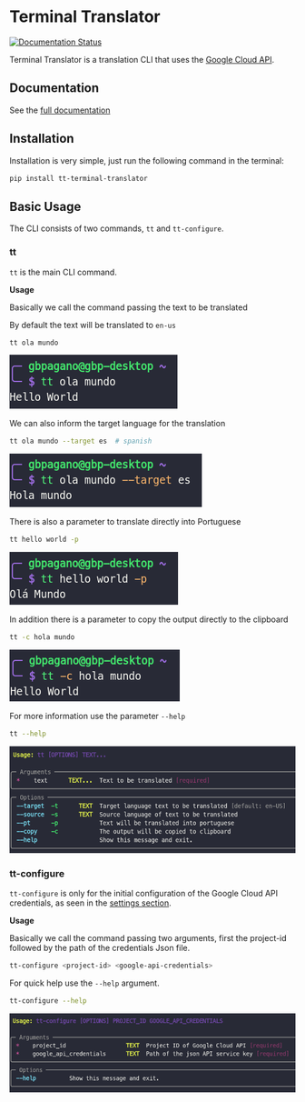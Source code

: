 # Terminal Translator 
[![Documentation Status](https://readthedocs.org/projects/terminal-translator/badge/?version=latest)](https://terminal-translator.readthedocs.io/en/latest/?badge=latest)

Terminal Translator is a translation CLI that uses the [Google Cloud API](https://cloud.google.com/translate).

## Documentation

See the [full documentation](https://terminal-translator.readthedocs.io/en/latest/)

## Installation

Installation is very simple, just run the following command in the terminal:

```bash
pip install tt-terminal-translator
```

## Basic Usage

The CLI consists of two commands, `tt` and `tt-configure`.

### tt

`tt` is the main CLI command.

**Usage**

Basically we call the command passing the text to be translated

By default the text will be translated to `en-us`

```bash
tt ola mundo
```
![tt](./docs/assets/images/tt.png)

We can also inform the target language for the translation

```bash
tt ola mundo --target es  # spanish
```
![tt-2](./docs/assets/images/tt-2.png)

There is also a parameter to translate directly into Portuguese

```bash
tt hello world -p
```
![tt-3](./docs/assets/images/tt-3.png)


In addition there is a parameter to copy the output directly to the clipboard

```bash
tt -c hola mundo
```
![tt-4](./docs/assets/images/tt-4.png)

For more information use the parameter `--help`

```bash
tt --help
```

![tt-5](./docs/assets/images/tt-5.png)



### tt-configure

`tt-configure` is only for the initial configuration of the Google Cloud API credentials, as seen in the [settings section](/#configuration).

**Usage**

Basically we call the command passing two arguments, first the project-id followed by the path of the credentials Json file.

```bash
tt-configure <project-id> <google-api-credentials>
```

For quick help use the `--help` argument.


```bash
tt-configure --help
```
![tt-configure](./docs/assets/images/tt-configure.png)

